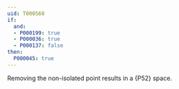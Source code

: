 ```yaml
---
uid: T000568
if:
  and:
  - P000199: true
  - P000036: true
  - P000137: false
then:
  P000045: true
---
```

Removing the non-isolated point results in a {P52} space.
